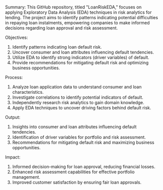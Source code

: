 Summary: This GitHub repository, titled "LoanRiskEDA," focuses on applying Exploratory Data Analysis (EDA) techniques in risk analytics for lending. 
The project aims to identify patterns indicating potential difficulties in repaying loan instalments, empowering companies to make informed decisions 
regarding loan approval and risk assessment.

Objectives:
1.	Identify patterns indicating loan default risk.
2.	Uncover consumer and loan attributes influencing default tendencies.
3.	Utilize EDA to identify strong indicators (driver variables) of default.
4.	Provide recommendations for mitigating default risk and optimizing business opportunities.

Process:
1.	Analyze loan application data to understand consumer and loan characteristics.
2.	Investigate correlations to identify potential indicators of default.
3.	Independently research risk analytics to gain domain knowledge.
4.	Apply EDA techniques to uncover driving factors behind default risk.

Output:
1.	Insights into consumer and loan attributes influencing default tendencies.
2.	Identification of driver variables for portfolio and risk assessment.
3.	Recommendations for mitigating default risk and maximizing business opportunities.

Impact:
1.	Informed decision-making for loan approval, reducing financial losses.
2.	Enhanced risk assessment capabilities for effective portfolio management.
3.	Improved customer satisfaction by ensuring fair loan approvals.
